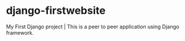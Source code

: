 # django-firstwebsite
My First Django project | 
This is a peer to peer application using Django framework.


